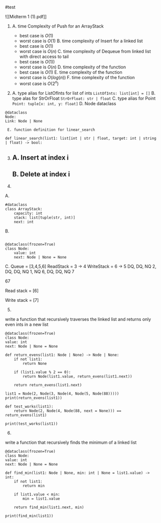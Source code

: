 #test

![[Midterm 1 (1).pdf]]

1.
	 A. time Complexity of Push for an ArrayStack
	 - best case is $O(1)$
	 - worst case is $O(1)$ 
	 B. time complexity of Insert for a linked list
	 - best case is $O(1)$
	 - worst case is $O(n)$
	 C. time complexity of Dequeue from linked list with direct access to tail
	 - best case is $O(1))$
	 - worst case is $O(n)$
	 D. time complexity of the function
	 - best case is $O(1)$
	 E. time complexity of the function
	 - worst case is $O(log(n))$
	 F. time complexity of the function
	 - worst case is $O(2^n)$

2.
	A. type alias for ListOfInts for list of ints
	`ListOfInts: list[int] = []`
	 B. type alas for StrOrFloat
	 `StrOrFloat: str | float`
	 C. type alias for Point
	 `Point: tuple[x: int, y: float]`
	 D. Node dataclass

```
@dataclass
Node:
Link: Node | None
```

	 E. function definition for linear_search

```
def linear_search(list1: list[int | str | float, target: int | string | float) -> bool:
```

3.
	 A. Insert at index i
	  - 
	 B.  Delete at index i
	  - 

4.
A.

```
#dataclass
class ArrayStack:
	capacity: int
	stack: list[tuple(str, int)]
	next: int
```

B.
```

@dataclass(frozen=True)
class Node:
	value: int
	next: Node | None = None
```

C. Queue = [3,4,5,6] ReadStack = 3 -> 4 WriteStack = 6 -> 5 DQ, DQ, NQ 2, DQ, DQ, NQ 1, NQ 6, DQ, DQ, NQ 7

67

Read stack = [6] 

Write stack = [7] 

5.
write a function that recursively traverses the linked list and returns only even ints in a new list

```
@dataclass(frozen=True)
class Node:
value: int
next: Node | None = None

def return_evens(list1: Node | None) -> Node | None:
	if not list1:
		return None
		
	if (list1.value % 2 == 0):
		return Node(list1.value, return_evens(list1.next))
		
	return return_evens(list1.next)

list1 = Node(2, Node(3, Node(4, Node(5, Node(88)))))
print(return_evens(list1))

def test_works(list1):
	return Node(2, Node(4, Node(88, next = None))) == return_evens(list1)

print(test_works(list1))
```

6.
write a function that recursively finds the minimum of a linked list

```
@dataclass(frozen=True)
class Node:
value: int 
next: Node | None = None

def find_min(list1: Node | None, min: int | None = list1.value) -> int:
	if not list1:
		return min

	if list1.value < min:
		min = list1.value
		
	return find_min(list1.next, min)

print(find_min(list1))